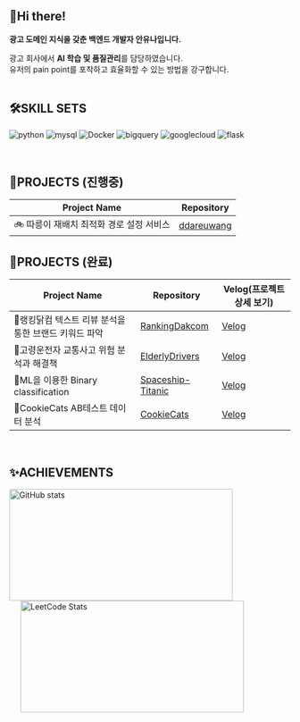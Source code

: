 ## 👋Hi there!
**광고 도메인 지식을 갖춘 백엔드 개발자 안유나입니다.** </br>

광고 회사에서 **AI 학습 및 품질관리**를 담당하였습니다.</br>
유저의 pain point를 포착하고 효율화할 수 있는 방법을 강구합니다. </br>
</br>

## 🛠SKILL SETS
![python](https://img.shields.io/badge/Python-3776AB.svg?&style=for-the-badge&logo=Python&logoColor=ECD53F)
![mysql](https://img.shields.io/badge/mysql-4479A1.svg?&style=for-the-badge&logo=mysql&logoColor=FFFFFF)
![Docker](https://img.shields.io/badge/docker-2496ED.svg?&style=for-the-badge&logo=docker&logoColor=FFFFFF)
![bigquery](https://img.shields.io/badge/googlebigquery-669DF6.svg?&style=for-the-badge&logo=googlebigquery&logoColor=FFFFFF)
![googlecloud](https://img.shields.io/badge/googlecloud-4285F4.svg?&style=for-the-badge&logo=googlecloud&logoColor=FFFFFF)
![flask](https://img.shields.io/badge/flask-000000.svg?&style=for-the-badge&logo=flask&logoColor=FFFFFF)

</br>

## 💽PROJECTS (진행중)
|Project Name|Repository|
|------|----|
|🚲 따릉이 재배치 최적화 경로 설정 서비스| [ddareuwang](https://github.com/Public-BIke-Project/ddareuwang)|

## 💽PROJECTS (완료)
|Project Name|Repository|Velog(프로젝트 상세 보기)|
|------|----|---|
|🍗랭킹닭컴 텍스트 리뷰 분석을 통한 브랜드 키워드 파악| [RankingDakcom](https://github.com/pompom33/RankingDakcom)|[Velog](https://velog.io/@pompom_33/%EB%9E%AD%ED%82%B9%EB%8B%AD%EC%BB%B4-%EC%A0%9C%ED%92%88-%EB%A6%AC%EB%B7%B0-%EB%B6%84%EC%84%9D)|
|🚕고령운전자 교통사고 위험 분석과 해결책|[ElderlyDrivers](https://github.com/pompom33/ElderlyDrivers)|[Velog](https://velog.io/@pompom_33/%EA%B3%A0%EB%A0%B9%EC%9A%B4%EC%A0%84%EC%9E%90-%EA%B5%90%ED%86%B5%EC%82%AC%EA%B3%A0-%EC%9B%90%EC%9D%B8-%EB%B6%84%EC%84%9D%EA%B3%BC-%ED%95%B4%EA%B2%B0%EC%B1%85)|
|🚀ML을 이용한 Binary classification|[Spaceship-Titanic](https://github.com/pompom33/Spaceship-Titanic)|[Velog](https://velog.io/@pompom_33/Spaceship-Titanic-Kaggle-%EA%B2%BD%EC%A7%84%EB%8C%80%ED%9A%8C)|
|🍪CookieCats AB테스트 데이터 분석|[CookieCats](https://github.com/pompom33/CookieCats)|[Velog](https://velog.io/@pompom_33/Cookie-Cats-AB-%ED%85%8C%EC%8A%A4%ED%8A%B8-%EA%B2%B0%EA%B3%BC-%EB%8D%B0%EC%9D%B4%ED%84%B0-%EB%B6%84%EC%84%9D)
</br>

## ✨ACHIEVEMENTS
<div align="left">
  <img src="https://github-readme-stats.vercel.app/api?username=pompom33&theme=dracula_icons=true" alt="GitHub stats" width="400" height="200" />
  <img src="https://leetcard.jacoblin.cool/YUNA_030?theme=wtf&font=Khula" alt="LeetCode Stats" width="400" height="200" style="margin-left:20px;" />
</div>


